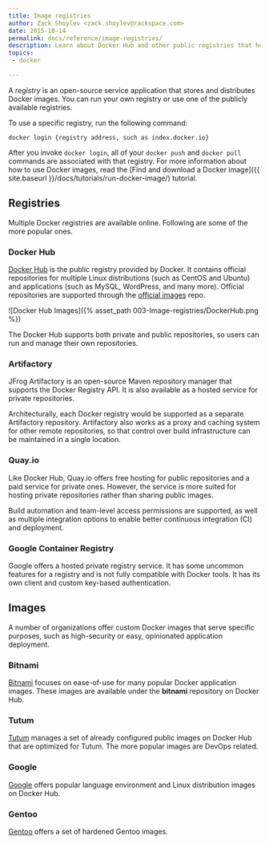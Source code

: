 ```yaml
---
title: Image registries
author: Zack Shoylev <zack.shoylev@rackspace.com>
date: 2015-10-14
permalink: docs/reference/image-registries/
description: Learn about Docker Hub and other public registries that house Docker images
topics:
 - docker

---
```


A *registry* is an open-source service application that stores and distributes Docker images. You
can run your own registry or use one of the publicly available registries.

To use a specific registry, run the following command:

```
docker login {registry address, such as index.docker.io}
```


After you invoke `docker login`, all of your `docker push` and `docker pull` commands are associated with that registry. For more information about how to use Docker images, read the [Find and download a Docker image]({{ site.baseurl }}/docs/tutorials/run-docker-image/) tutorial.

Registries
---

Multiple Docker registries are available online. Following are some of the more popular ones.

### Docker Hub

[Docker Hub](https://hub.docker.com/) is the public registry provided by Docker. It contains official repositories for multiple Linux distributions (such as CentOS and Ubuntu) and applications (such as MySQL, WordPress, and many more). Official repositories are supported through the [official images](https://github.com/docker-library/official-images)  repo.

![Docker Hub Images]({% asset_path 003-Image-registries/DockerHub.png %})

The Docker Hub supports both private and public repositories, so users can run and manage their own repositories.

### Artifactory

JFrog Artifactory is an open-source Maven repository manager that supports the Docker Registry API. It is also available as a hosted service for private repositories.

Architecturally, each Docker registry would be supported as a separate Artifactory repository. Artifactory also works as a proxy and caching system for other remote repositories, so that control over build infrastructure can be maintained in a single location.

### Quay.io

Like Docker Hub, Quay.io offers free hosting for public repositories and a paid service for private ones. However, the service is more suited for hosting private repositories rather than sharing public images.

Build automation and team-level access permissions are supported, as well as multiple integration options to enable better continuous integration (CI) and deployment.

### Google Container Registry

Google offers a hosted private registry service. It has some uncommon features for a registry and is not fully compatible with Docker tools. It has its own client and custom key-based authentication.

Images
---

A number of organizations offer custom Docker images that serve specific purposes, such as high-security or easy, opinionated application deployment.

### Bitnami

[Bitnami](https://hub.docker.com/r/bitnami/) focuses on ease-of-use for many popular Docker application images. These images are available under the **bitnami** repository on Docker Hub.

### Tutum

[Tutum](https://hub.docker.com/u/tutum) manages a set of already configured public images on Docker Hub that are optimized for Tutum. The more popular images are DevOps related.

### Google

[Google](https://hub.docker.com/u/google) offers popular language environment and Linux distribution images on Docker Hub.

### Gentoo

[Gentoo](https://hub.docker.com/u/gentoo/) offers a set of hardened Gentoo images.
